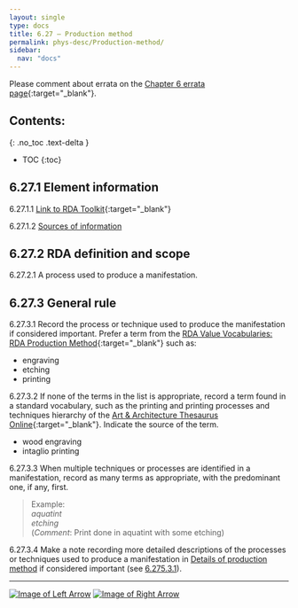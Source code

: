 ```yaml
---
layout: single
type: docs
title: 6.27 — Production method
permalink: phys-desc/Production-method/
sidebar:
  nav: "docs"
---
```


Please comment about errata on the [Chapter 6 errata page](https://docs.google.com/document/d/1mb67GUCT1bbQjywyeTpbjpWDe5iymT3qJ7jeoof5Ra4/edit#heading=h.d8nhr9m2rzv8){:target="_blank"}.

## Contents:
{: .no_toc .text-delta }

- TOC
{:toc}

## 6.27.1 Element information

<a name="6.27.1.1">6.27.1.1</a> [Link to RDA Toolkit](https://beta.rdatoolkit.org/Content/Index?externalId=en-US_ala-9bdf25b8-f2f7-31d1-a3a0-7f416e4bc667){:target="_blank"}

<a name="6.27.1.2">6.27.1.2</a> [Sources of information](/DCRMR/phys-desc/#6011-sources-of-information) 

## 6.27.2 RDA definition and scope

<a name="6.27.2.1">6.27.2.1</a> A process used to produce a manifestation.

## 6.27.3 General rule

<a name="6.27.3.1">6.27.3.1</a> Record the process or technique used to produce the manifestation if considered important. Prefer a term from the [RDA Value Vocabularies: RDA Production Method](http://www.rdaregistry.info/termList/RDAproductionMethod/){:target="_blank"} such as:  
* engraving
* etching
* printing

<a name="6.27.3.2">6.27.3.2</a> If none of the terms in the list is appropriate, record a term found in a standard vocabulary, such as the printing and printing processes and techniques hierarchy of the [Art & Architecture Thesaurus Online](https://www.getty.edu/research/tools/vocabularies/aat/){:target="_blank"}. Indicate the source of the term.
* wood engraving
* intaglio printing 

<a name="6.27.3.3">6.27.3.3</a> When multiple techniques or processes are identified in a manifestation, record as many terms as appropriate, with the predominant one, if any, first.

>Example:  
><CITE>aquatint</CITE>  
><CITE>etching</CITE>  
>(*Comment*: Print done in aquatint with some etching)

<a name="6.27.3.4">6.27.3.4</a> Make a note recording more detailed descriptions of the processes or techniques used to produce a manifestation in [Details of production method](/DCRMR/phys-desc/Details-of-production-method/) if considered important (see [6.275.3.1](/DCRMR/phys-desc/Details-of-production-method/#6.275.3.1)).

---

[![Image of Left Arrow](https://rbms-bsc.github.io/DCRMR/assets/pictures/navigation/Arrow_Left.png "6.265 — Details of applied material")](/DCRMR/phys-desc/Details-of-applied-material/) [![Image of Right Arrow](https://rbms-bsc.github.io/DCRMR/assets/pictures/navigation/Arrow_Right.png "6.275 — Details of production method")](/DCRMR/phys-desc/Details-of-production-method/)
